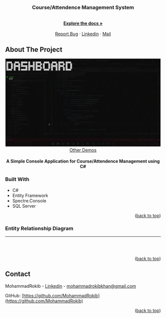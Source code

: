 <a name="readme-top"></a>

<div align="center">

<h3 align="center">Course/Attendence Management System</h3>

<p align="center">
    <br />
    <a href="https://github.com/MohammadRokib/CourseManagement"><strong>Explore the docs »</strong></a>
    <br />
    <br />
    <a href="https://github.com/MohammadRokib/CourseManagement/issues/">Report Bug</a>
    ·
    <a href="https://www.linkedin.com/in/m0hammadrokib/">Linkedin</a>
    ·
    <a href="mohammadrokibkhan@gmail.com">Mail</a>
  </p>
</div>

<!-- ABOUT THE PROJECT -->

## About The Project

<div align="center">
  <img src="demo/login.gif">
  <a href="https://github.com/MohammadRokib/CourseManagement/blob/master/demo/README.MD">Other Demos</a>
  <h4>A Simple Console Application for Course/Attendence Management using C#</h4>
</div>


### Built With

* C#
* Entity Framework
* Spectre.Console
* SQL Server

<p align="right">(<a href="#readme-top">back to top</a>)</p>

### Entity Relationship Diagram
<hr><br>
<div align="center">
</div>
<br>

<p align="right">(<a href="#readme-top">back to top</a>)</p>

<!-- CONTACT -->

## Contact

MohammadRokib - [Linkedin](https://www.linkedin.com/in/m0hammadrokib/) - mohammadrokibkhan@gmail.com

GitHub: [https://github.com/MohammadRokib](https://github.com/MohammadRokib)

<p align="right">(<a href="#readme-top">back to top</a>)</p>